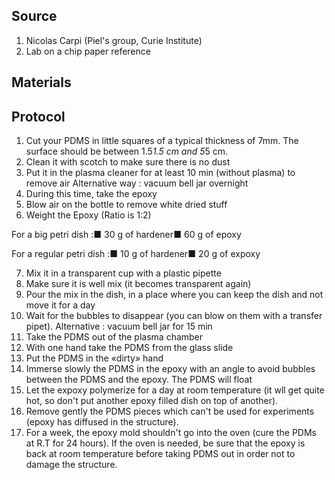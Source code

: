 ## Source
1. Nicolas Carpi (Piel's group, Curie Institute)
2. Lab on a chip paper reference

## Materials

## Protocol

1. Cut your PDMS in little squares of a typical thickness of 7mm. The surface should be between 1.5*1.5 cm and 5*5 cm.
2. Clean it with scotch to make sure there is no dust
3. Put it in the plasma cleaner for at least 10 min (without plasma) to remove air
Alternative way : vacuum bell jar overnight
4. During this time, take the epoxy
5. Blow air on the bottle to remove white dried stuff
6. Weight the Epoxy (Ratio is 1:2)

For a big petri dish :■ 30 g of hardener■ 60 g of epoxy

For a regular petri dish :■ 10 g of hardener■ 20 g of expoxy

7. Mix it in a transparent cup with a plastic pipette
8. Make sure it is well mix (it becomes transparent again)
9. Pour the mix in the dish, in a place where you can keep the dish and not move it for a day
10. Wait for the bubbles to disappear (you can blow on them with a transfer pipet). Alternative : vacuum bell jar for 15 min
11. Take the PDMS out of the plasma chamber
12. With one hand take the PDMS from the glass slide
13. Put the PDMS in the «dirty» hand
14. Immerse slowly the PDMS in the epoxy with an angle to avoid bubbles between the PDMS and the epoxy. The PDMS will float
15. Let the expoxy polymerize for a day at room temperature (it wll get quite hot, so don't put another epoxy filled dish on top of another).
16. Remove gently the PDMS pieces which can't be used for experiments (epoxy has diffused in the structure).
17. For a week, the epoxy mold shouldn't go into the oven (cure the PDMs at R.T for 24 hours). If the oven is needed, be sure that the epoxy is back at room temperature before taking PDMS out in order not to damage the structure.
